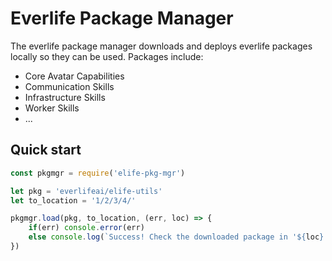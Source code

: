 # Everlife Package Manager

The everlife package manager downloads and deploys everlife packages
locally so they can be used. Packages include:

* Core Avatar Capabilities
* Communication Skills
* Infrastructure Skills
* Worker Skills
* ...


## Quick start

```js
const pkgmgr = require('elife-pkg-mgr')

let pkg = 'everlifeai/elife-utils'
let to_location = '1/2/3/4/'

pkgmgr.load(pkg, to_location, (err, loc) => {
    if(err) console.error(err)
    else console.log(`Success! Check the downloaded package in '${loc}'...`)
})
```

